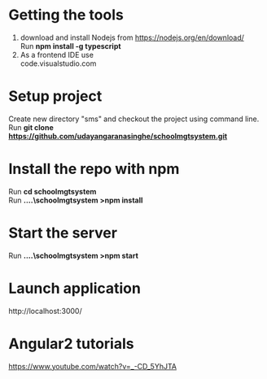 # Getting the tools
 1. download and install Nodejs from  https://nodejs.org/en/download/ <br>
    Run <b>npm install -g typescript </b>
 2. As a frontend IDE use <br>
    code.visualstudio.com

# Setup project
 Create new directory "sms" and checkout the project using command line. <br>
 Run <b>git clone https://github.com/udayangaranasinghe/schoolmgtsystem.git</b>

# Install the repo with npm
 Run <b>cd schoolmgtsystem</b> <br>
 Run <b>....\schoolmgtsystem >npm install </b>
 
# Start the server
 Run <b>....\schoolmgtsystem >npm start</b> 

# Launch application
 http://localhost:3000/
 
# Angular2 tutorials
https://www.youtube.com/watch?v=_-CD_5YhJTA



